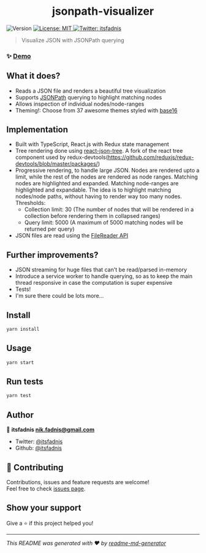 <h1 align="center">jsonpath-visualizer</h1>
<p>
  <img alt="Version" src="https://img.shields.io/badge/version-1.0.0-blue.svg?cacheSeconds=2592000" />
  <a href="#" target="_blank">
    <img alt="License: MIT" src="https://img.shields.io/badge/License-MIT-yellow.svg" />
  </a>
  <a href="https://twitter.com/itsfadnis" target="_blank">
    <img alt="Twitter: itsfadnis" src="https://img.shields.io/twitter/follow/itsfadnis.svg?style=social" />
  </a>
</p>

> Visualize JSON with JSONPath querying

### ✨ [Demo](https://vigorous-euler-fd1608.netlify.app/)

## What it does?
- Reads a JSON file and renders a beautiful tree visualization
- Supports [JSONPath](https://restfulapi.net/json-jsonpath/) querying to highlight matching nodes
- Allows inspection of individual nodes/node-ranges
- Theming!: Choose from 37 awesome themes styled with [base16](https://github.com/chriskempson/base16)

## Implementation
- Built with TypeScript, React.js with Redux state management
- Tree rendering done using [react-json-tree](https://github.com/itsfadnis/react-json-tree). A fork of the react tree component used by redux-devtools(https://github.com/reduxjs/redux-devtools/blob/master/packages/)
- Progressive rendering, to handle large JSON.  Nodes are rendered upto a limit, while the rest of the nodes are rendered as node ranges. Matching nodes are highlighted and expanded. Matching node-ranges are highlighted and expandable. The idea is to highlight matching nodes/node paths, without having to render way too many nodes. Thresholds:
  - Collection limit: 30 (The number of nodes that will be rendered in a collection before rendering them in collapsed ranges)
  - Query limit: 5000 (A maximum of 5000 matching nodes will be returned per query)
- JSON files are read using the [FileReader API](https://developer.mozilla.org/en-US/docs/Web/API/FileReader)

## Further improvements?
- JSON streaming for huge files that can't be read/parsed in-memory
- Introduce a service worker to handle querying, so as to keep the main thread responsive in case the computation is super expensive
- Tests!
- I'm sure there could be lots more...

## Install

```sh
yarn install
```

## Usage

```sh
yarn start
```

## Run tests

```sh
yarn test
```

## Author

👤 **itsfadnis <nik.fadnis@gmail.com>**

* Twitter: [@itsfadnis](https://twitter.com/itsfadnis)
* Github: [@itsfadnis](https://github.com/itsfadnis)

## 🤝 Contributing

Contributions, issues and feature requests are welcome!<br />Feel free to check [issues page](https://github.com/itsfadnis/jsonpath-visualizer/issues). 

## Show your support

Give a ⭐️ if this project helped you!

***
_This README was generated with ❤️ by [readme-md-generator](https://github.com/kefranabg/readme-md-generator)_